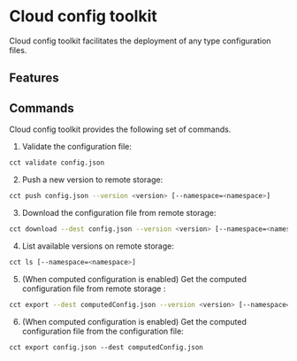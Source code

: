 # Cloud config toolkit

Cloud config toolkit facilitates the deployment of any type configuration files.

## Features



## Commands

Cloud config toolkit provides the following set of commands.

1) Validate the configuration file:

```bash
cct validate config.json
```

2) Push a new version to remote storage:

```bash
cct push config.json --version <version> [--namespace=<namespace>]
```

3) Download the configuration file from remote storage:

```bash
cct download --dest config.json --version <version> [--namespace=<namespace>]
```

4) List available versions on remote storage:

```bash
cct ls [--namespace=<namespace>]
```

5) (When computed configuration is enabled) Get the computed configuration file from remote storage : 

```bash
cct export --dest computedConfig.json --version <version> [--namespace=<namespace>]
```

6) (When computed configuration is enabled) Get the computed configuration file from the configuration file:

```
cct export config.json --dest computedConfig.json
```